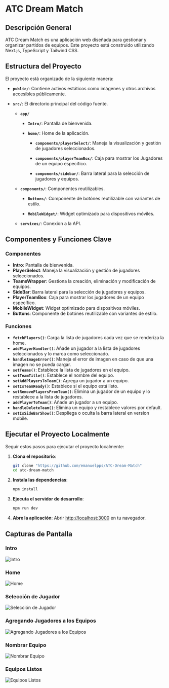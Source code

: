 # ATC Dream Match

## Descripción General

ATC Dream Match es una aplicación web diseñada para gestionar y organizar partidos de equipos. Este proyecto está construido utilizando Next.js, TypeScript y Tailwind CSS.

## Estructura del Proyecto

El proyecto está organizado de la siguiente manera:

- **`public/`**: Contiene activos estáticos como imágenes y otros archivos accesibles públicamente.
- **`src/`**: El directorio principal del código fuente.

  - **`app/`**

    - **`Intro/`**: Pantalla de bienvenida.

    - **`home/`**: Home de la aplicación.

      - **`components/playerSelect/`**: Maneja la visualización y gestión de jugadores seleccionados.

      - **`components/playerTeamBox/`**: Caja para mostrar los Jugadores de un equipo específico.

      - **`components/sidebar/`**: Barra lateral para la selección de jugadores y equipos.

  - **`components/`**: Componentes reutilizables.

    - **`Buttons/`**: Componente de botónes reutilizable con variantes de estilo.

    - **`MobileWidget/`**: Widget optimizado para dispositivos móviles.

  - **`services/`**: Conexion a la API.

## Componentes y Funciones Clave

### Componentes

- **Intro**: Pantalla de bienvenida.
- **PlayerSelect**: Maneja la visualización y gestión de jugadores seleccionados.
- **TeamsWrapper**: Gestiona la creación, eliminación y modificación de equipos.
- **SideBar**: Barra lateral para la selección de jugadores y equipos.
- **PlayerTeamBox**: Caja para mostrar los jugadores de un equipo específico.
- **MobileWidget**: Widget optimizado para dispositivos móviles.
- **Buttons**: Componente de botónes reutilizable con variantes de estilo.

### Funciones

- **`fetchPlayers()`**: Carga la lista de jugadores cada vez que se renderiza la home.
- **`addPlayerHandler()`**: Añade un jugador a la lista de jugadores seleccionados y lo marca como seleccionado.
- **`handleImageError()`**: Maneja el error de imagen en caso de que una imagen no se pueda cargar.
- **`setTeams()`**: Establece la lista de jugadores en el equipo.
- **`setTeamTitle()`**: Establece el nombre del equipo.
- **`setAddPlayersToTeam()`**: Agrega un jugador a un equipo.
- **`setIsTeamReady()`**: Establece si el equipo está listo.
- **`setRemovePlayersFromTeam()`**: Elimina un jugador de un equipo y lo restablece a la lista de jugadores.
- **`addPlayerToTeam()`**: Añade un jugador a un equipo.
- **`handleDeleteTeam()`**: Elimina un equipo y restablece valores por default.
- **`setIsSideBarShow()`**: Despliega o oculta la barra lateral en version mobile.

## Ejecutar el Proyecto Localmente

Seguir estos pasos para ejecutar el proyecto localmente:

1. **Clona el repositorio**:

   ```bash
   git clone "https://github.com/emanuelpps/ATC-Dream-Match"
   cd atc-dream-match
   ```

2. **Instala las dependencias**:

   ```bash
   npm install
   ```

3. **Ejecuta el servidor de desarrollo**:

   ```bash
   npm run dev
   ```

4. **Abre la aplicación**:
   Abrir [http://localhost:3000](http://localhost:3000) en tu navegador.


## Capturas de Pantalla

### Intro
![Intro](https://res.cloudinary.com/dkgoszhfr/image/upload/v1722865077/lqvxb8qznrx9wg8c4gh9.png)

### Home
![Home](https://res.cloudinary.com/dkgoszhfr/image/upload/v1722865079/xjppjuoij5wfzsd4gp6o.png)

### Selección de Jugador
![Selección de Jugador](https://res.cloudinary.com/dkgoszhfr/image/upload/v1722865078/psil6b16c2n9m6rk58ci.png)

### Agregando Jugadores a los Equipos
![Agregando Jugadores a los Equipos](https://res.cloudinary.com/dkgoszhfr/image/upload/v1722865080/fapuyuo3otsxtslw5a6n.png)

### Nombrar Equipo
![Nombrar Equipo](https://res.cloudinary.com/dkgoszhfr/image/upload/v1722865079/ztxio4oryv3fypf6sqoc.png)

### Equipos Listos
![Equipos Listos](https://res.cloudinary.com/dkgoszhfr/image/upload/v1722865080/n7vxbfmcqhnqecvd9uru.png)
